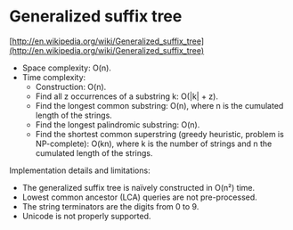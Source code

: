 # Generalized suffix tree

[http://en.wikipedia.org/wiki/Generalized_suffix_tree](http://en.wikipedia.org/wiki/Generalized_suffix_tree)

* Space complexity: O(n).
* Time complexity:
    * Construction: O(n).
    * Find all z occurrences of a substring k: O(|k| + z).
    * Find the longest common substring: O(n), where n is the cumulated length of the strings.
    * Find the longest palindromic substring: O(n).
    * Find the shortest common superstring (greedy heuristic, problem is NP-complete): O(kn), where k is the number of strings and n the cumulated length of the strings.

Implementation details and limitations:

* The generalized suffix tree is naïvely constructed in O(n²) time.
* Lowest common ancestor (LCA) queries are not pre-processed.
* The string terminators are the digits from 0 to 9.
* Unicode is not properly supported.
